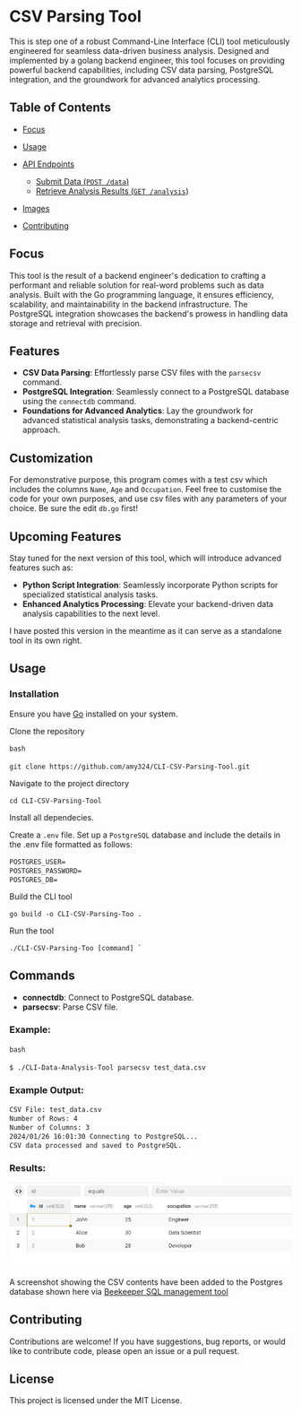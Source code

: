 # CSV Parsing Tool

This is step one of a robust Command-Line Interface (CLI) tool meticulously engineered for seamless data-driven business analysis. Designed and implemented by a golang backend engineer, this tool focuses on providing powerful backend capabilities, including CSV data parsing, PostgreSQL integration, and the groundwork for advanced analytics processing. 

## Table of Contents


-   [Focus](#focusn)
-   [Usage](#usage)
-   [API Endpoints](#api-endpoints)
    -   [Submit Data (`POST /data`)](#submit-data-post-data)
    -   [Retrieve Analysis Results (`GET /analysis`)](#retrieving-analysis-results)
-   [Images](#images)

-   [Contributing](#contributing)

## Focus

This tool is the result of a backend engineer's dedication to crafting a performant and reliable solution for real-word problems such as data analysis. Built with the Go programming language, it ensures efficiency, scalability, and maintainability in the backend infrastructure. The PostgreSQL integration showcases the backend's prowess in handling data storage and retrieval with precision.

## Features

- **CSV Data Parsing**: Effortlessly parse CSV files with the `parsecsv` command.
- **PostgreSQL Integration**: Seamlessly connect to a PostgreSQL database using the `connectdb` command.
- **Foundations for Advanced Analytics**: Lay the groundwork for advanced statistical analysis tasks, demonstrating a backend-centric approach.


## Customization

For demonstrative purpose, this program comes with a test csv which includes the columns `Name`, `Age` and `Occupation`. Feel free to customise the code for your own purposes, and use csv files with any parameters of your choice. Be sure the edit `db.go` first! 

## Upcoming Features

Stay tuned for the next version of this tool, which will introduce advanced features such as:

-   **Python Script Integration**: Seamlessly incorporate Python scripts for specialized statistical analysis tasks.
-   **Enhanced Analytics Processing**: Elevate your backend-driven data analysis capabilities to the next level.

I have posted this version in the meantime as it can serve as a standalone tool in its own right.

## Usage

### Installation

Ensure you have [Go](https://golang.org/) installed on your system.

Clone the repository
```
bash

git clone https://github.com/amy324/CLI-CSV-Parsing-Tool.git
```
 Navigate to the project directory
 ```
cd CLI-CSV-Parsing-Tool
```
Install all dependecies.

Create a `.env` file. Set up a `PostgreSQL` database and include the details in the .env file formatted as follows:
```
POSTGRES_USER=
POSTGRES_PASSWORD=
POSTGRES_DB=

```
Build the CLI tool
```
go build -o CLI-CSV-Parsing-Too .
```

 Run the tool
 ```
./CLI-CSV-Parsing-Too [command] `
```
## Commands


-   **connectdb**: Connect to PostgreSQL database.
-   **parsecsv**: Parse CSV file.

### Example:


```
bash

$ ./CLI-Data-Analysis-Tool parsecsv test_data.csv

```
### Example Output: 
```
CSV File: test_data.csv
Number of Rows: 4
Number of Columns: 3
2024/01/26 16:01:30 Connecting to PostgreSQL...
CSV data processed and saved to PostgreSQL.
```
### Results:

![Postgres Results](image/db-demo.png)

A screenshot showing the CSV contents have been added to the Postgres database shown here via [Beekeeper SQL management tool](https://www.beekeeperstudio.io/get)

 
## Contributing


Contributions are welcome! If you have suggestions, bug reports, or would like to contribute code, please open an issue or a pull request.

License
-------

This project is licensed under the MIT License.

